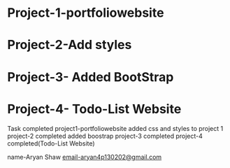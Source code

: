 # Project-1-portfoliowebsite
# Project-2-Add styles
# Project-3- Added BootStrap
# Project-4- Todo-List Website

Task completed
project1-portfoliowebsite
added css and styles to project 1
project-2 completed
added boostrap
project-3 completed
project-4 completed(Todo-List Website)

name-Aryan Shaw
email-aryan4p130202@gmail.com
